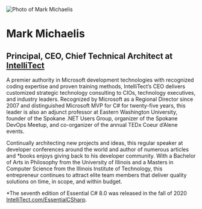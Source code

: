 ![Photo of Mark Michaelis](https://intellitect.com/wp-content/uploads/2010/03/Mark-SWR.jpg)
# Mark Michaelis

## Principal, CEO, Chief Technical Architect at [IntelliTect](https://IntelliTect.com)

A premier authority in Microsoft development technologies with recognized coding expertise and proven training methods, IntelliTect’s CEO delivers customized strategic technology consulting to CIOs, technology executives, and industry leaders. Recognized by Microsoft as a Regional Director since 2007 and distinguished Microsoft MVP for C# for twenty-five years, this leader is also an adjunct professor at Eastern Washington University, founder of the Spokane .NET Users Group, organizer of the Spokane DevOps Meetup, and co-organizer of the annual TEDx Coeur d’Alene events.

Continually architecting new projects and ideas, this regular speaker at developer conferences around the world and author of numerous articles and *books enjoys giving back to his developer community. With a Bachelor of Arts in Philosophy from the University of Illinois and a Masters in Computer Science from the Illinois Institute of Technology, this entrepreneur continues to attract elite team members that deliver quality solutions on time, in scope, and within budget. 

*The seventh edition of Essential C# 8.0 was released in the fall of 2020 [IntelliTect.com/EssentialCSharp](IntelliTect.com/EssentialCSharp).
